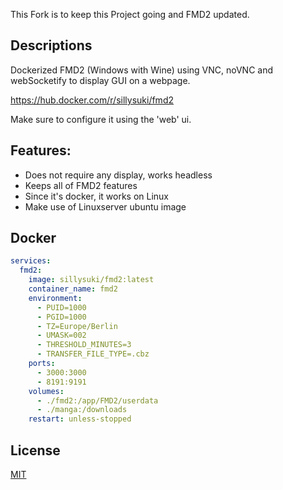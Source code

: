 This Fork is to keep this Project going and FMD2 updated.

## Descriptions

Dockerized FMD2 (Windows with Wine) using VNC, noVNC and webSocketify to display GUI on a webpage.

https://hub.docker.com/r/sillysuki/fmd2

Make sure to configure it using the 'web' ui.

## Features:
* Does not require any display, works headless
* Keeps all of FMD2 features
* Since it's docker, it works on Linux
* Make use of Linuxserver ubuntu image

## Docker
```yaml
services:
  fmd2:
    image: sillysuki/fmd2:latest
    container_name: fmd2
    environment:
      - PUID=1000
      - PGID=1000
      - TZ=Europe/Berlin
      - UMASK=002
      - THRESHOLD_MINUTES=3
      - TRANSFER_FILE_TYPE=.cbz
    ports:
      - 3000:3000
      - 8191:9191
    volumes:
      - ./fmd2:/app/FMD2/userdata
      - ./manga:/downloads
    restart: unless-stopped
```

## License
[MIT](https://choosealicense.com/licenses/mit/)
